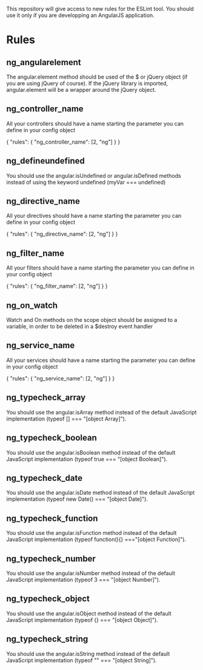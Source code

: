 This repository will give access to new rules for the ESLint tool. You should use it only if you are developping an AngularJS application. 

# Rules

## ng_angularelement

The angular.element method should be used of the $ or jQuery object (if you are using jQuery of course). If the jQuery library is imported, angular.element will be a wrapper around the jQuery object. 

## ng_controller_name

All your controllers should have a name starting the parameter you can define in your config object

  {
    "rules": {
        "ng_controller_name":  [2, "ng"]
    }
  }

## ng_defineundefined

You should use the angular.isUndefined or angular.isDefined methods instead of using the keyword undefined (myVar === undefined)

## ng_directive_name

All your directives should have a name starting the parameter you can define in your config object

  {
    "rules": {
        "ng_directive_name":  [2, "ng"]
    }
  }
  
## ng_filter_name

All your filters should have a name starting the parameter you can define in your config object

  {
    "rules": {
        "ng_filter_name":  [2, "ng"]
    }
  }
  
## ng_on_watch

Watch and On methods on the scope object should be assigned to a variable, in order to be deleted in a $destroy event handler

## ng_service_name

All your services should have a name starting the parameter you can define in your config object

  {
    "rules": {
        "ng_service_name":  [2, "ng"]
    }
  }
  
## ng_typecheck_array

You should use the angular.isArray method instead of the default JavaScript implementation (typeof [] === "[object Array]"). 

## ng_typecheck_boolean

You should use the angular.isBoolean method instead of the default JavaScript implementation (typeof true === "[object Boolean]"). 

## ng_typecheck_date

You should use the angular.isDate method instead of the default JavaScript implementation (typeof new Date() === "[object Date]"). 

## ng_typecheck_function

You should use the angular.isFunction method instead of the default JavaScript implementation (typeof function(){} ==="[object Function]"). 

## ng_typecheck_number

You should use the angular.isNumber method instead of the default JavaScript implementation (typeof 3 === "[object Number]"). 

## ng_typecheck_object

You should use the angular.isObject method instead of the default JavaScript implementation (typeof {} === "[object Object]"). 

## ng_typecheck_string

You should use the angular.isString method instead of the default JavaScript implementation (typeof "" === "[object String]").
